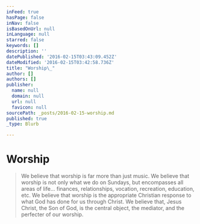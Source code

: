 ```yaml
---
inFeed: true
hasPage: false
inNav: false
isBasedOnUrl: null
inLanguage: null
starred: false
keywords: []
description: ''
datePublished: '2016-02-15T03:43:09.452Z'
dateModified: '2016-02-15T03:42:58.736Z'
title: "Worship\_"
author: []
authors: []
publisher:
  name: null
  domain: null
  url: null
  favicon: null
sourcePath: _posts/2016-02-15-worship.md
published: true
_type: Blurb

---
```

# Worship 
> 
> We believe that worship is far more than just music. We believe that worship is not only what we do on Sundays, but encompasses all areas of life... finances, relationships, vocation, recreation, education, etc. 
> We believe that worship is the appropriate Christian response to what God has done for us through Christ. We believe that, Jesus Christ, the Son of God, is the central object, the mediator, and the perfecter of our worship.